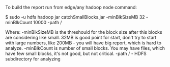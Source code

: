 To build the report run from edge/any hadoop node command:

$ sudo -u hdfs hadoop jar catchSmallBlocks.jar  -minBlkSizeMB 32 -minBlkCount 10000 -path /

Where:
-minBlkSizeMB is the threshould for the block size after this blocks are considering like small. 32MB is good point for start, don't try to start with large numbers, like 200MB - you will have big report, which is hard to analyze.
-minBlkCount is number of small blocks. You may have files, which have few small blocks, it's not good, but not critical.
-path / - HDFS subdirectory for analyzing